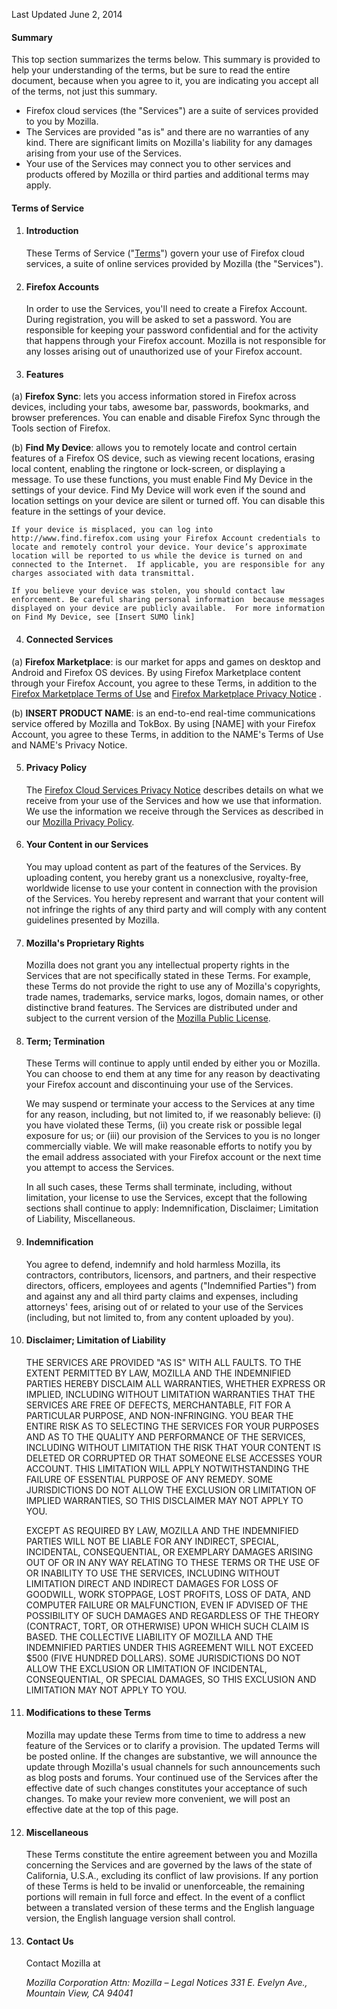 Last Updated June 2, 2014

#### Summary

This top section summarizes the terms below. This summary is provided to help your understanding of the terms, but be sure to read the entire document, because when you agree to it, you are indicating you accept all of the terms, not just this summary.

- Firefox cloud services (the "Services") are a suite of services provided to you by Mozilla. 
- The Services are provided "as is" and there are no warranties of any kind. There are significant limits on Mozilla's liability for any damages arising from your use of the Services.
- Your use of the Services may connect you to other services and products offered by Mozilla or third parties and additional terms may apply.  

#### Terms of Service

1. #### Introduction

    These Terms of Service ("<u>Terms</u>") govern your use of Firefox cloud services, a suite of online services provided by Mozilla (the "Services").

2. #### Firefox Accounts

    In order to use the Services, you'll need to create a Firefox Account.  During registration, you will be asked to set a password. You are responsible for keeping your password confidential and for the activity that happens through your Firefox account. Mozilla is not responsible for any losses arising out of unauthorized use of your Firefox account.

3. #### Features

(a) **Firefox Sync**: lets you access information stored in Firefox across devices, including your tabs, awesome bar, passwords, bookmarks, and browser preferences. You can enable and disable Firefox Sync through the Tools section of Firefox.
    
(b) **Find My Device**: allows you to remotely locate and control certain features of a Firefox OS device, such as viewing recent locations, erasing local content, enabling the ringtone or lock-screen, or displaying a message. To use these functions, you must enable Find My Device in the settings of your device.  Find My Device will work even if the sound and location settings on your device are silent or turned off. You can disable this feature in the settings of your device. 
    
    If your device is misplaced, you can log into http://www.find.firefox.com using your Firefox Account credentials to locate and remotely control your device. Your device’s approximate location will be reported to us while the device is turned on and connected to the Internet.  If applicable, you are responsible for any charges associated with data transmittal.
    
    If you believe your device was stolen, you should contact law enforcement. Be careful sharing personal information  because messages displayed on your device are publicly available.  For more information on Find My Device, see [Insert SUMO link]

4. #### Connected Services

(a)  **Firefox Marketplace**: is our market for apps and games on desktop and Android and Firefox OS devices.  By using Firefox Marketplace content through your Firefox Account, you agree to these Terms, in addition to the <a href="https://marketplace.firefox.com/terms-of-use">Firefox Marketplace Terms of Use</a> and <a href="https://marketplace.firefox.com/privacy-policy">Firefox Marketplace Privacy Notice</a> .  

(b) **INSERT PRODUCT NAME**: is an end-to-end real-time communications service offered by Mozilla and TokBox.  By using [NAME] with your Firefox Account, you agree to these Terms, in addition to the NAME's Terms of Use and NAME's Privacy Notice.
    
    
5. #### Privacy Policy

    The <a href="https://accounts.firefox.com/legal/privacy">Firefox Cloud Services Privacy Notice</a> describes details on what we receive from your use of the Services and how we use that information. We use the information we receive through the Services as described in our <a href="http://www.mozilla.org/privacy/" target="_blank">Mozilla Privacy Policy</a>.

6. #### Your Content in our Services

    You may upload content as part of the features of the Services. By uploading content, you hereby grant us a nonexclusive, royalty-free, worldwide license to use your content in connection with the provision of the Services. You hereby represent and warrant that your content will not infringe the rights of any third party and will comply with any content guidelines presented by Mozilla.

7. #### Mozilla's Proprietary Rights

    Mozilla does not grant you any intellectual property rights in the Services that are not specifically stated in these Terms. For example, these Terms do not provide the right to use any of Mozilla's copyrights, trade names, trademarks, service marks, logos, domain names, or other distinctive brand features. The Services are distributed under and subject to the current version of the <a href="http://www.mozilla.org/MPL/" target="_blank">Mozilla Public License</a>.

8. #### Term; Termination

    These Terms will continue to apply until ended by either you or Mozilla. You can choose to end them at any time for any reason by deactivating your Firefox account and discontinuing your use of the Services.

    We may suspend or terminate your access to the Services at any time for any reason, including, but not limited to, if we reasonably believe: (i) you have violated these Terms, (ii) you create risk or possible legal exposure for us; or (iii) our provision of the Services to you is no longer commercially viable. We will make reasonable efforts to notify you by the email address associated with your Firefox account or the next time you attempt to access the Services.

    In all such cases, these Terms shall terminate, including, without limitation, your license to use the Services, except that the following sections shall continue to apply: Indemnification, Disclaimer; Limitation of Liability, Miscellaneous.

9. #### Indemnification

    You agree to defend, indemnify and hold harmless Mozilla, its contractors, contributors, licensors, and partners, and their respective directors, officers, employees and agents ("Indemnified Parties") from and against any and all third party claims and expenses, including attorneys' fees, arising out of or related to your use of the Services  (including, but not limited to, from any content uploaded by you).

10. #### Disclaimer; Limitation of Liability

    THE SERVICES ARE PROVIDED "AS IS" WITH ALL FAULTS. TO THE EXTENT PERMITTED BY LAW, MOZILLA AND THE INDEMNIFIED PARTIES HEREBY DISCLAIM ALL WARRANTIES, WHETHER EXPRESS OR IMPLIED, INCLUDING WITHOUT LIMITATION WARRANTIES THAT THE SERVICES ARE FREE OF DEFECTS, MERCHANTABLE, FIT FOR A PARTICULAR PURPOSE, AND NON-INFRINGING. YOU BEAR THE ENTIRE RISK AS TO SELECTING THE SERVICES FOR YOUR PURPOSES AND AS TO THE QUALITY AND PERFORMANCE OF THE SERVICES, INCLUDING WITHOUT LIMITATION THE RISK THAT YOUR CONTENT IS DELETED OR CORRUPTED OR THAT SOMEONE ELSE ACCESSES YOUR ACCOUNT. THIS LIMITATION WILL APPLY NOTWITHSTANDING THE FAILURE OF ESSENTIAL PURPOSE OF ANY REMEDY. SOME JURISDICTIONS DO NOT ALLOW THE EXCLUSION OR LIMITATION OF IMPLIED WARRANTIES, SO THIS DISCLAIMER MAY NOT APPLY TO YOU.

    EXCEPT AS REQUIRED BY LAW, MOZILLA AND THE INDEMNIFIED PARTIES WILL NOT BE LIABLE FOR ANY INDIRECT, SPECIAL, INCIDENTAL, CONSEQUENTIAL, OR EXEMPLARY DAMAGES ARISING OUT OF OR IN ANY WAY RELATING TO THESE TERMS OR THE USE OF OR INABILITY TO USE THE SERVICES, INCLUDING WITHOUT LIMITATION DIRECT AND INDIRECT DAMAGES FOR LOSS OF GOODWILL, WORK STOPPAGE, LOST PROFITS, LOSS OF DATA, AND COMPUTER FAILURE OR MALFUNCTION, EVEN IF ADVISED OF THE POSSIBILITY OF SUCH DAMAGES AND REGARDLESS OF THE THEORY (CONTRACT, TORT, OR OTHERWISE) UPON WHICH SUCH CLAIM IS BASED. THE COLLECTIVE LIABILITY OF MOZILLA AND THE INDEMNIFIED PARTIES UNDER THIS AGREEMENT WILL NOT EXCEED $500 (FIVE HUNDRED DOLLARS). SOME JURISDICTIONS DO NOT ALLOW THE EXCLUSION OR LIMITATION OF INCIDENTAL, CONSEQUENTIAL, OR SPECIAL DAMAGES, SO THIS EXCLUSION AND LIMITATION MAY NOT APPLY TO YOU.

11. #### Modifications to these Terms

    Mozilla may update these Terms from time to time to address a new feature of the Services or to clarify a provision. The updated Terms will be posted online. If the changes are substantive, we will announce the update through Mozilla's usual channels for such announcements such as blog posts and forums. Your continued use of the Services after the effective date of such changes constitutes your acceptance of such changes. To make your review more convenient, we will post an effective date at the top of this page.

12. #### Miscellaneous

    These Terms constitute the entire agreement between you and Mozilla concerning the Services and are governed by the laws of the state of California, U.S.A., excluding its conflict of law provisions. If any portion of these Terms is held to be invalid or unenforceable, the remaining portions will remain in full force and effect. In the event of a conflict between a translated version of these terms and the English language version, the English language version shall control.

13. #### Contact Us

    Contact Mozilla at

    <address>
      Mozilla Corporation 
      Attn: Mozilla – Legal Notices 
      331 E. Evelyn Ave., 
      Mountain View, CA 94041 
    </address>
